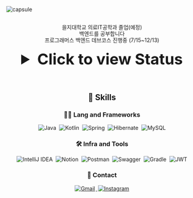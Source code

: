 ![capsule](https://capsule-render.vercel.app/api?type=rect&height=300&color=gradient&text=Hello%20I'm%20Suho👋&descAlign=50&reversal=false&fontSize=70&fontAlignY=50&fontAlign=50&descAlignY=60&section=header)

<br>

<p align="center" style="margin: 0; line-height: 1.2;">을지대학교 의료IT공학과 졸업(예정)</p>
<p align="center" style="margin: 0; line-height: 1.2;">백엔드를 공부합니다</p>
<p align="center" style="margin: 0; line-height: 1.2;">프로그래머스 백엔드 데브코스 진행중 (7/15~12/13)</p>

<br>
<div align= "center">
  <details style="display: inline-block; font-size: 40px;">
    <summary style="cursor: pointer;">
      <strong>Click to view Status</strong>
    </summary>
    <p align="center">
      <a href="https://github.com/anuraghazra/github-readme-stats">
        <img src="https://github-readme-stats.vercel.app/api?username=ghtndl&theme=dark&show_icons=true&icon_color=ffffff" alt="SUHO's GitHub stats" />
      </a>
      <a href="https://solved.ac/suho0406">
        <img src="http://mazassumnida.wtf/api/v2/generate_badge?boj=suho0406" alt="Solved.ac profile" />
      </a>
    </p>
  </details>
</div>

<br>
<br>

<h2 align="center" >🦾 Skills</h2>
<h3 align="center" >🧑‍💻 Lang and Frameworks</h3>
<div align="center">
    <img src="https://img.shields.io/badge/java-%23ED8B00.svg?style=flat&logo=openjdk&logoColor=white" alt="Java" style="margin: 0 2px;" />
    <img src="https://img.shields.io/badge/kotlin-%237F52FF.svg?style=flat&logo=kotlin&logoColor=white" alt="Kotlin" style="margin: 0 2px;" />
    <img src="https://img.shields.io/badge/spring-%236DB33F.svg?style=flat&logo=spring&logoColor=white" alt="Spring" style="margin: 0 2px;" />
    <img src="https://img.shields.io/badge/Hibernate-59666C?style=flat&logo=Hibernate&logoColor=white" alt="Hibernate" style="margin: 0 2px;" />
    <img src="https://img.shields.io/badge/mysql-4479A1.svg?style=flat&logo=mysql&logoColor=white" alt="MySQL" style="margin: 0 2px;" />
</div>

<h3 align="center"> 🛠️ Infra and Tools</h3>
<div align="center">
    <img src="https://img.shields.io/badge/IntelliJIDEA-000000.svg?style=flat&logo=intellij-idea&logoColor=white" alt="IntelliJ IDEA" style="margin: 0 2px;" />
    <img src="https://img.shields.io/badge/Notion-%23000000.svg?style=flat&logo=notion&logoColor=white" alt="Notion" style="margin: 0 2px;" />
    <img src="https://img.shields.io/badge/Postman-FF6C37?style=flat&logo=postman&logoColor=white" alt="Postman" style="margin: 0 2px;" />
    <img src="https://img.shields.io/badge/-Swagger-%23Clojure?style=flat&logo=swagger&logoColor=white" alt="Swagger" style="margin: 0 2px;" />
    <img src="https://img.shields.io/badge/Gradle-02303A.svg?style=flat&logo=Gradle&logoColor=white" alt="Gradle" style="margin: 0 2px;" />
    <img src="https://img.shields.io/badge/JWT-black?style=flat&logo=JSON%20web%20tokens" alt="JWT" style="margin: 0 2px;" />
</div>

<h3 align="center">📩 Contact</h3>
<div align="center">
    <a href="mailto:leesooho0406@gmail.com">
        <img src="https://img.shields.io/badge/Gmail-D14836?style=flat&logo=gmail&logoColor=white" alt="Gmail" style="margin: 0 2px;" />
    </a>
    <a href="https://www.instagram.com/ghtndl/">
        <img src="https://img.shields.io/badge/Instagram-%23E4405F.svg?style=flat&logo=Instagram&logoColor=white" alt="Instagram" style="margin: 0 2px;" />
    </a>
</div>

